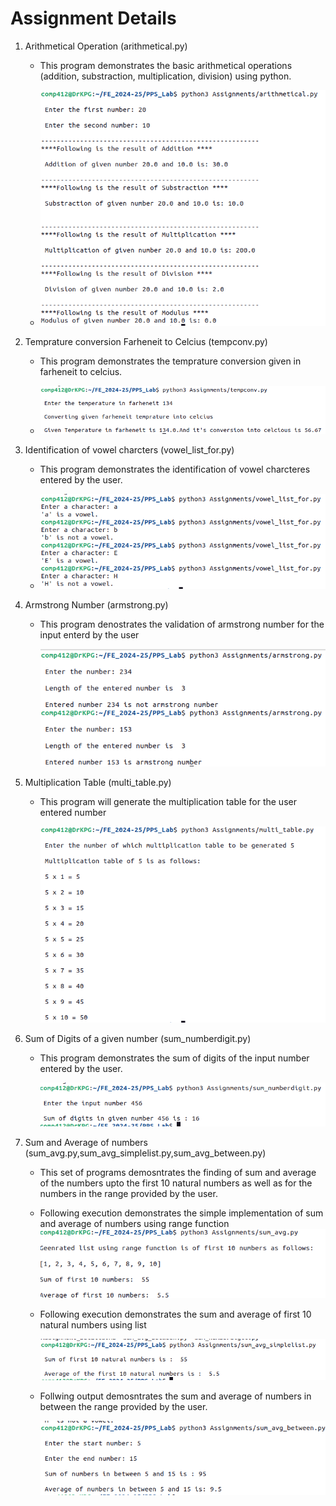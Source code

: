# Assignment Details
1. Arithmetical Operation (arithmetical.py)
   - This program demonstrates the basic arithmetical operations (addition, substraction, multiplication, division) using python.
  
   - ![Application Execution](https://github.com/KiranGaikwad2020/PPS_Lab/blob/Dev/images/arithmetical_prog_output.png)
     
2. Temprature conversion Farheneit to Celcius (tempconv.py)
   - This program demonstrates the temprature conversion given in farheneit to celcius.
  
   - ![Application Execution](https://github.com/KiranGaikwad2020/PPS_Lab/blob/Dev/images/tempconv_prog_output.png)
   
3. Identification of vowel charcters (vowel_list_for.py)
   - This program demonstrates the identification of vowel charcteres entered by the user.
  
   - ![Application Execution](https://github.com/KiranGaikwad2020/PPS_Lab/blob/Dev/images/vowel_list_for_prog_output.png)
     
4. Armstrong Number (armstrong.py)
   - This program denostrates the validation of armstrong number for the input enterd by the user

     ![Application Execution](https://github.com/KiranGaikwad2020/PPS_Lab/blob/Dev/images/armstrong_prog_output.png)
     
5. Multiplication Table (multi_table.py)
   - This program will generate the multiplication table for the user entered number

     ![Application Execution](https://github.com/KiranGaikwad2020/PPS_Lab/blob/Dev/images/multi_table_prog_output.png)
     
6. Sum of Digits of a given number (sum_numberdigit.py)
   - This program demonstrates the sum of digits of the input number entered by the user.

     ![Application Execution](https://github.com/KiranGaikwad2020/PPS_Lab/blob/Dev/images/sum_numberdigits_prog_output.png)
     
7. Sum and Average of numbers (sum_avg.py,sum_avg_simplelist.py,sum_avg_between.py)
   - This set of programs demosntrates the finding of sum and average of the numbers upto the first 10 natural numbers as well as for the numbers in the range provided by the user.
   - Following execution demonstrates the simple implementation of sum and average of numbers using range function
     ![Application Execution](https://github.com/KiranGaikwad2020/PPS_Lab/blob/Dev/images/sum_Avg_prog_output.png)
     
   - Following execution demonstrates the sum and average of first 10 natural numbers using list
  
     ![Application Execution](https://github.com/KiranGaikwad2020/PPS_Lab/blob/Dev/images/sum_avg_simplelist_prog_output.png)
     
   - Follwing output demosntrates the sum and average of numbers in between the range provided by the user.
  
     ![Application Execution](https://github.com/KiranGaikwad2020/PPS_Lab/blob/Dev/images/sum_Avg_between_prog_output.png)
   
